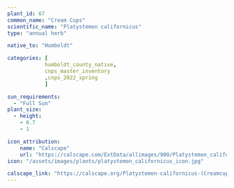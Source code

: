 ```yaml
---
plant_id: 67
common_name: "Cream Cups"
scientific_name: "Platystemon californicus"
type: "annual herb"

native_to: "Humboldt"

categories: [ 
            humboldt_county_native, 
            cnps_master_inventory
            ,cnps_2022_spring
            ]

sun_requirements:
  - "Full Sun"
plant_size:
  - height: 
    - 0.7
    - 1

icon_attribution: 
    name: "Calscape"
    url: "https://calscape.com/ExtData/allimages/900/Platystemon_californicus_900_67.jpg" 
icon: "/assets/images/plants/platystemon_californicus_icon.jpg"

calscape_link: "https://calscape.org/Platystemon-californicus-(Creamcups)"
---
```


